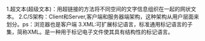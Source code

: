 1.超文本(超级文本)：用超链接的方法将不同空间的文字信息组织在一起的网状文本。
2.C/S架构：Client和Server,客户端和服务器端架构，这种架构从用户层面来划分。ps：浏览器也是客户端
3.XML:可扩展标记语言，标准通用标记语言的子集，简称XML。是一种用于标记电子文件使其具有结构性的标记语言。